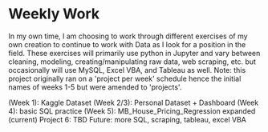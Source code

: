 # Weekly Work

In my own time, I am choosing to work through different exercises of my own creation to continue to work with Data as I look for a 
position in the field. These exercises will primarily use python in Jupyter and vary between cleaning, modeling, 
creating/manipulating raw data, web scraping, etc. but occasionally will use MySQL, Excel VBA, and Tableau as well.
Note: this project originally ran on a 'project per week' schedule hence the initial names of weeks 1-5 but were amended to 'projects'.

(Week 1): Kaggle Dataset
(Week 2/3): Personal Dataset + Dashboard
(Week 4): basic SQL practice
(Week 5): MB_House_Pricing_Regression expanded (current)
Project 6: TBD
Future: more SQL, scraping, tableau, excel VBA
